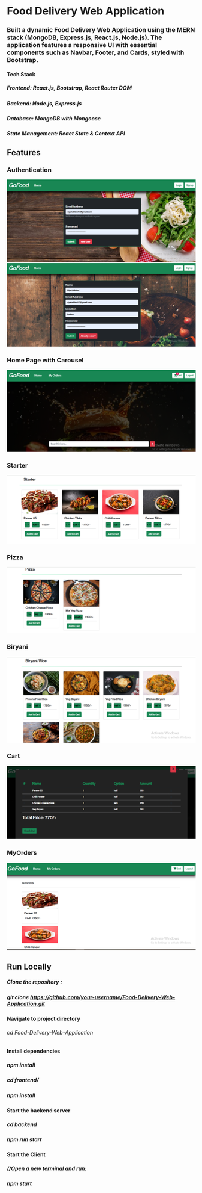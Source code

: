# Food Delivery Web Application

### Built a dynamic Food Delivery Web Application using the MERN stack (MongoDB, Express.js, React.js, Node.js). The application features a responsive UI with essential components such as Navbar, Footer, and Cards, styled with Bootstrap.

#### Tech Stack
##### Frontend: React.js, Bootstrap, React Router DOM
##### Backend: Node.js, Express.js
##### Database: MongoDB with Mongoose
##### State Management: React State & Context API

## Features
### Authentication
![](https://github.com/RiyaHablani/Food-Delivery-Web-Application/blob/8eca80bcf3c65dd13de9277bc3dcebff21fc2963/Login.png)
![](https://github.com/RiyaHablani/Food-Delivery-Web-Application/blob/8eca80bcf3c65dd13de9277bc3dcebff21fc2963/SignUp.png)

### Home Page with Carousel
![](https://github.com/RiyaHablani/Food-Delivery-Web-Application/blob/8eca80bcf3c65dd13de9277bc3dcebff21fc2963/HomePage.png)

### Starter
![](https://github.com/RiyaHablani/Food-Delivery-Web-Application/blob/8eca80bcf3c65dd13de9277bc3dcebff21fc2963/Starter.png)

### Pizza
![](https://github.com/RiyaHablani/Food-Delivery-Web-Application/blob/8eca80bcf3c65dd13de9277bc3dcebff21fc2963/Pizza.png)

### Biryani
![](https://github.com/RiyaHablani/Food-Delivery-Web-Application/blob/8eca80bcf3c65dd13de9277bc3dcebff21fc2963/Biryani.png)

### Cart
![](https://github.com/RiyaHablani/Food-Delivery-Web-Application/blob/8eca80bcf3c65dd13de9277bc3dcebff21fc2963/Cart.png)

### MyOrders
![](https://github.com/RiyaHablani/Food-Delivery-Web-Application/blob/8eca80bcf3c65dd13de9277bc3dcebff21fc2963/MyOrders.png)

## Run Locally
##### Clone the repository :
##### git clone https://github.com/your-username/Food-Delivery-Web-Application.git

#### Navigate to project directory
###### cd Food-Delivery-Web-Application

#### Install dependencies
##### npm install
##### cd frontend/
##### npm install

#### Start the backend server
##### cd backend
##### npm run start

#### Start the Client
##### //Open a new terminal and run:
##### npm start

